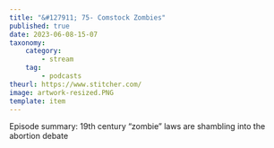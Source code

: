 ```yaml
---
title: "&#127911; 75- Comstock Zombies"
published: true
date: 2023-06-08-15-07
taxonomy:
    category:
        - stream
    tag:
        - podcasts
theurl: https://www.stitcher.com/
image: artwork-resized.PNG
template: item
---
```


Episode summary: 19th century &ldquo;zombie&rdquo; laws are shambling into the abortion debate
